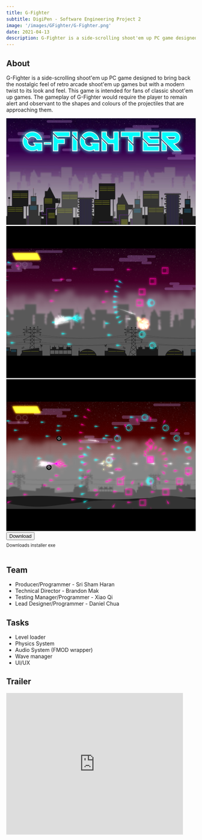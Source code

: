 ```yaml
---
title: G-Fighter
subtitle: DigiPen - Software Engineering Project 2
image: '/images/GFighter/G-Fighter.png'
date: 2021-04-13
description: G-Fighter is a side-scrolling shoot'em up PC game designed to bring back the nostalgic feel of retro arcade shoot'em up games but with a modern twist to its look and feel.
---
```


## About
G-Fighter is a side-scrolling shoot'em up PC game designed to bring back the nostalgic feel of retro arcade shoot'em up games but with a modern twist to its look and feel. This game is intended for fans of classic shoot'em up games. The gameplay of G-Fighter would require the player to remain alert and observant to the shapes and colours of the projectiles that are approaching them.


<div class="gallery-box">
  <div class="gallery">
    <img src="/images/GFighter/G-Fighter.png" loading="lazy">
    <img src="/images/GFighter/G-Fighter01.png" loading="lazy">
    <img src="/images/GFighter/G-Fighter02.png" loading="lazy">
  </div>
</div>

<div class="gallery">
<form class="form" action="http://downloads.digipen.edu/arcade/downloads/02867/G-FIGHTER_SETUP.exe">
<div class="form__group">
    <button class="button button--primary" type="submit">Download</button><br /><sub>Downloads installer exe</sub>
</div>
</form>
</div>
<br />

## Team
* Producer/Programmer - Sri Sham Haran
* Technical Director - Brandon Mak
* Testing Manager/Programmer - Xiao Qi
* Lead Designer/Programmer - Daniel Chua

## Tasks
* Level loader
* Physics System
* Audio System (FMOD wrapper)
* Wave manager
* UI/UX

## Trailer
<p><iframe width="470" height="376" loading="lazy" src="https://www.youtube.com/embed/-v_X703iHF4" title="YouTube video player" frameborder="0" allow="accelerometer; autoplay; clipboard-write; encrypted-media; gyroscope; picture-in-picture" allowfullscreen></iframe></p>
